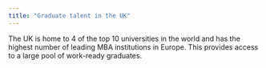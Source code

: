 ```yaml
---
title: "Graduate talent in the UK"
---
```

The UK is home to 4 of the top 10 universities in the world and has the highest number of leading MBA institutions in Europe. This provides access to a large pool of work-ready graduates. 
